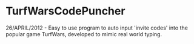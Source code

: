 # TurfWarsCodePuncher
 26/APRIL/2012 - Easy to use program to auto input 'invite codes' into the popular game TurfWars, developed to mimic real world typing.
